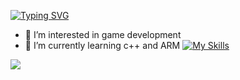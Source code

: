 <a href="https://git.io/typing-svg"><img src="https://readme-typing-svg.demolab.com?font=Quicksand&weight=600&size=35&pause=1000&color=FF0000&center=true&vCenter=true&random=false&width=435&lines=HI+there+%F0%9F%91%8B;i'm+Nehad++%E2%9C%A8;software+developer+%F0%9F%92%BB;%26;data+analyst+%F0%9F%93%8A" alt="Typing SVG" /></a>
- 👀 I’m interested in game development
- 🌱 I’m currently learning c++ and ARM
[![My Skills](https://skillicons.dev/icons?i=aws,java,kotlin,c,cpp,go,idea,linux,r,vscode)](https://skillicons.dev)


<img src="{https://img.shields.io/badge/LinkedIn-0077B5?style=for-the-badge&logo=linkedin&logoColor=white}"/>


<!---
orgalorg7/orgalorg7 is a ✨ special ✨ repository because its `README.md` (this file) appears on your GitHub profile.
You can click the Preview link to take a look at your changes.
--->

